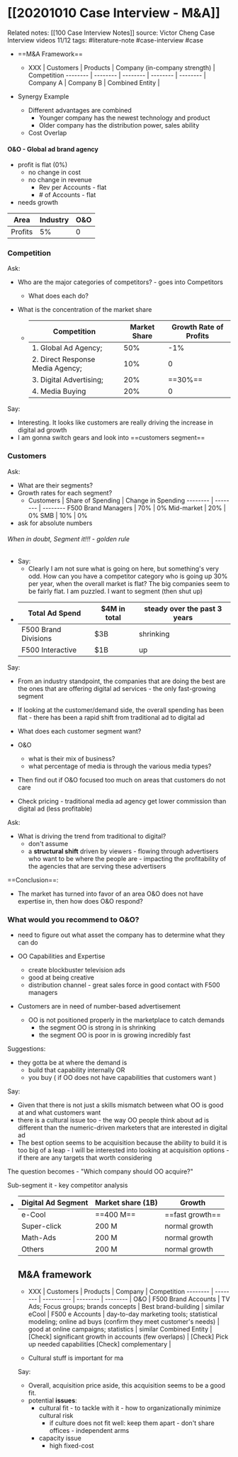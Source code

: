 # [[20201010 Case Interview - M&A]]
Related notes: [[100 Case Interview Notes]]
source: Victor Cheng Case Interview videos 11/12
tags: #literature-note #case-interview #case

- ==M&A Framework==
	- XXX | Customers | Products | Company (in-company strength) | Competition
	-------- | -------- | -------- | -------- | -------- | 
	Company A | 
	Company B | 
	Combined Entity | 

- Synergy Example
	- Different advantages are combined
		- Younger company has the newest technology and product
		- Older company has the distribution power, sales ability
	- Cost Overlap

####  O&O - Global ad brand agency 
- profit is flat (0%)
	- no change in cost
	- no change in revenue
		- Rev per Accounts - flat
		- \# of Accounts - flat
- needs growth

Area | Industry | O&O
------- | -------- | --------
Profits | 5% | 0

### Competition
Ask: 
- Who are the major categories of competitors? - goes into Competitors
	- What does each do?

- What is the concentration of the market share
	- Competition | Market Share | Growth Rate of Profits
		-------- | -------- | --------
		1. Global Ad Agency;  | 50% | -1%
		2. Direct Response Media Agency;  | 10% | 0
		3. Digital Advertising;  | 20% | ==30%==
		4. Media Buying | 20% | 0

Say:
- Interesting. It looks like customers are really driving the increase in digital ad growth
- I am gonna switch gears and look into ==customers segment==

### Customers
Ask: 
- What are their segments?
- Growth rates for each segment?
	- Customers | Share of Spending | Change in Spending
	-------- | -------- | --------
	F500 Brand Managers | 70% | 0%
	Mid-market | 20% | 0%
	SMB | 10% | 0%
- ask for absolute numbers
###### When in doubt, Segment it!!! - golden rule
- Say: 
	- Clearly I am not sure what is going on here, but something's very odd. How can you have a competitor category who is going up 30% per year, when the overall market is flat? The big companies seem to be fairly flat. I am puzzled. I want to segment (then shut up)
- Total Ad Spend | $4M in total | steady over the past 3 years
	-------- | -------- | --------
	F500 Brand Divisions | $3B | shrinking 
	F500 Interactive | $1B | up
	
Say:
- From an industry standpoint, the companies that are doing the best are the ones that are offering digital ad services - the only fast-growing segment
- If looking at the customer/demand side, the overall spending has been flat - there has been a rapid shift from traditional ad to digital ad

- What does each customer segment want?
- O&O 
	- what is their mix of business?
	- what percentage of media is through the various media types?
- Then find out if O&O focused too much on areas that customers do not care

- Check pricing - traditional media ad agency get lower commission than digital ad (less profitable)

Ask:
- What is driving the trend from traditional to digital?
	- don't assume
	- a **structural shift** driven by viewers - flowing through advertisers who want to be where the people are - impacting the profitability of the agencies that are serving these advertisers 

==Conclusion==:
- The market has turned into favor of an area O&O does not have expertise in, then how does O&O respond?

### What would you recommend to O&O?
- need to figure out what asset the company has to determine what they can do

- OO Capabilities and Expertise
	- create blockbuster television ads
	- good at being creative
	- distribution channel - great sales force in good contact with F500 managers
- Customers are in need of number-based advertisement
	- OO is not positioned properly in the marketplace to catch demands
		- the segment OO is strong in is shrinking
		- the segment OO is poor in is growing incredibly fast

Suggestions:
- they gotta be at where the demand is 
	- build that capability internally OR
	- you buy ( if OO does not have capabilities that customers want )

Say:
- Given that there is not just a skills mismatch between what OO is good at and what customers want 
- there is a cultural issue too - the way OO people think about ad is different than the numeric-driven marketers that are interested in digital ad
- The best option seems to be acquisition because the ability to build it is too big of a leap - I will be interested into looking at acquisition options - if there are any targets that worth considering

The question becomes - "Which company should OO acquire?"

Sub-segment it - key competitor analysis
- Digital Ad Segment | Market share (1B) | Growth
	-------- | -------- | --------
	e-Cool | ==400 M== | ==fast growth==
	Super-click | 200 M | normal growth
	Math-Ads | 200 M | normal growth
	Others | 200 M | normal growth
	
	## M&A framework
	- XXX | Customers | Products | Company | Competition
	-------- | -------- | ---------- | -------- | -------- | 
	O&O | F500 Brand Accounts | TV Ads; Focus groups; brands concepts | Best brand-building | similar
	eCool | F500 e Accounts | day-to-day marketing tools; statistical modeling; online ad buys (confirm they meet customer's needs) | good at online campaigns; statistics | similar
	Combined Entity | [Check] significant growth in accounts (few overlaps) | [Check] Pick up needed capabilities [Check] complementary | 
	
	- Cultural stuff is important for ma
	
	Say:
	- Overall, acquisition price aside, this acquisition seems to be a good fit.
	- potential **issues**: 
		- cultural fit - to tackle with it - how to organizationally minimize cultural risk
			- if culture does not fit well: keep them apart - don't share offices - independent arms
		- capacity issue
			- high fixed-cost